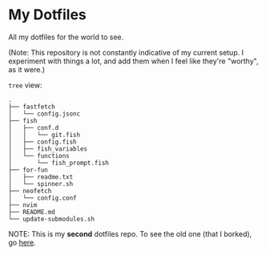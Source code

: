 # My Dotfiles

All my dotfiles for the world to see.

(Note: This repository is not constantly indicative of my current setup. I experiment with things a lot, and add them when I feel like they're "worthy", as it were.)

`tree` view:

```
.
├── fastfetch
│   └── config.jsonc
├── fish
│   ├── conf.d
│   │   └── git.fish
│   ├── config.fish
│   ├── fish_variables
│   └── functions
│       └── fish_prompt.fish
├── for-fun
│   ├── readme.txt
│   └── spinner.sh
├── neofetch
│   └── config.conf
├── nvim
├── README.md
└── update-submodules.sh
```

NOTE: This is my **second** dotfiles repo. To see the old one (that I borked), go [here](https://github.com/XDuskAshes/dotfiles-old-i-borked-it).

